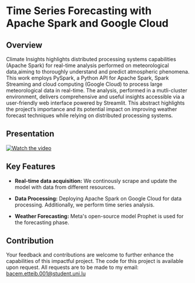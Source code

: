 # Time Series Forecasting with Apache Spark and Google Cloud

## Overview

Climate Insights highlights distributed processing systems capabilities (Apache Spark) for real-time analysis performed on meteorological data,aiming to thoroughly understand and predict atmospheric phenomena. This work employs PySpark, a Python API for Apache Spark, Spark Streaming and cloud computing (Google Cloud) to process large meteorological data
in real-time. The analysis, performed in a mutli-cluster environment, delivers comprehensive and useful insights accessible via a user-friendly web interface powered by Streamlit. This abstract highlights the project’s importance and its potential impact on improving weather forecast techniques while relying on distributed processing systems.

## Presentation

[![Watch the video]()]([https://onedrive.live.com/embed?resid=B4119A7CDAF33C61%21725&authkey=!AMv9K7Aj8bFSjSY](https://onedrive.live.com/embed?resid=B4119A7CDAF33C61%21855&authkey=!AIG7_CTZOvkDlqU))



## Key Features

- **Real-time data acquisition:** We continously scrape and update the model with data from different resources.
  
- **Data Processing:** Deploying Apache Spark on Google Cloud for data processing. Additionally, we perform time series analysis.

- **Weather Forecasting:** Meta's open-source model Prophet is used for the forecasting phase.

## Contribution

Your feedback and contributions are welcome to further enhance the capabilities of this impactful project.
The code for this project is available upon request. All requests are to be made to my email: bacem.etteib.001@student.uni.lu
